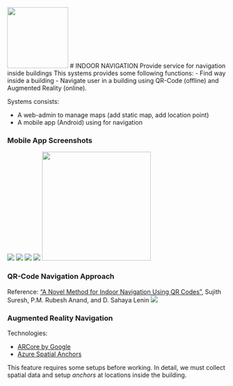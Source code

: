 <img src="https://i.imgur.com/vsYs4Cg.png" width=140/>
# INDOOR NAVIGATION
Provide service for navigation inside buildings
This systems provides some following functions:
- Find way inside a building
- Navigate user in a building using QR-Code (offline) and Augmented Reality (online).

Systems consists: 
- A web-admin to manage maps (add static map, add location point)
- A mobile app (Android) using for navigation

### Mobile App Screenshots
<img src="https://i.imgur.com/rFQf562.png"/>   <img src="https://i.imgur.com/vSUTRQJ.png"/> <img src="https://i.imgur.com/RVKvF6r.png"/> <img src="https://i.imgur.com/zl5pvHA.png" /> <img src="https://i.imgur.com/OG1SHzL.png" width=250 /> 

### QR-Code Navigation Approach
Reference: [“A Novel Method for Indoor Navigation Using QR Codes”](https://www.researchgate.net/publication/295210900_A_Novel_Method_for_Indoor_Navigation_Using_QR_Codes "“A Novel Method for Indoor Navigation Using QR Codes”"), Sujith Suresh, P.M. Rubesh Anand, and D. Sahaya Lenin
<img src="https://i.imgur.com/H6q6Tn5.png" />

### Augmented Reality Navigation
Technologies:
- [ARCore by Google](https://developers.google.com/ar "ARCore by Google")
- [Azure Spatial Anchors](https://azure.microsoft.com/en-us/services/spatial-anchors/ "Azure Spatial Anchors")

This feature requires some setups before working. In detail, we must collect spatial data and setup *anchors* at locations inside the building.


